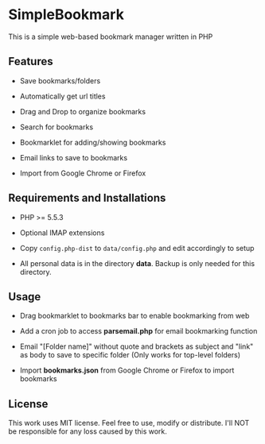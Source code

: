 SimpleBookmark
======

This is a simple web-based bookmark manager written in PHP

## Features ##

* Save bookmarks/folders

* Automatically get url titles

* Drag and Drop to organize bookmarks

* Search for bookmarks

* Bookmarklet for adding/showing bookmarks

* Email links to save to bookmarks

* Import from Google Chrome or Firefox

## Requirements and Installations ##

* PHP >= 5.5.3

* Optional IMAP extensions

* Copy `config.php-dist` to `data/config.php` and edit accordingly to setup

* All personal data is in the directory **data**. Backup is only needed for this directory.

## Usage ##

* Drag bookmarklet to bookmarks bar to enable bookmarking from web

* Add a cron job to access **parsemail.php** for email bookmarking function

* Email "[Folder name]" without quote and brackets as subject and "link" as body to save to specific folder (Only works for top-level folders)

* Import **bookmarks.json** from Google Chrome or Firefox to import bookmarks

## License ##

This work uses MIT license. Feel free to use, modify or distribute. I'll NOT be responsible for any loss caused by this work.
